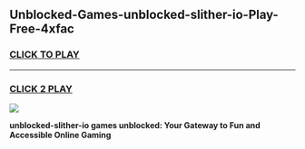 
## Unblocked-Games-unblocked-slither-io-Play-Free-4xfac
<h3>
<a href="https://premium76.site?title=unblocked-slither-io&ref=10A">CLICK TO PLAY</a></h3>
<hr>

<h3>
<a href="https://premium76.site?title=unblocked-slither-io&ref=10A">CLICK 2 PLAY</a>
  
</h3>

<a href="https://premium76.site?title=unblocked-slither-io&ref=10A"><img src="https://clearcache.store/games.png"></a>


**unblocked-slither-io games unblocked: Your Gateway to Fun and Accessible Online Gaming**
